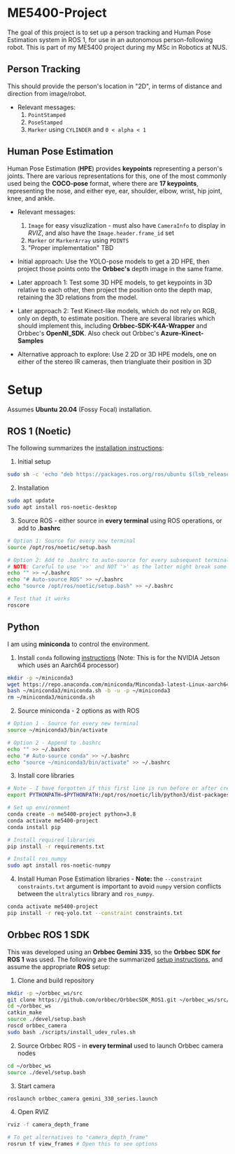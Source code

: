 # ME5400-Project
The goal of this project is to set up a person tracking and Human Pose Estimation system in ROS 1, for use in an autonomous person-following robot. This is part of my ME5400 project during my MSc in Robotics at NUS.

## Person Tracking
This should provide the person's location in "2D", in terms of distance and direction from image/robot.

* Relevant messages:
    1) `PointStamped` 
    2) `PoseStamped`
    3) `Marker` using `CYLINDER` and `0 < alpha < 1`

## Human Pose Estimation
Human Pose Estimation (**HPE**) provides **keypoints** representing a person's joints. There are various representations for this, one of the most commonly used being the **COCO-pose** format, where there are **17 keypoints**, representing the nose, and either eye, ear, shoulder, elbow, wrist, hip joint, knee, and ankle.

* Relevant messages:
    1) `Image` for easy visuzlization - must also have `CameraInfo` to display in *RVIZ*, and also have the `Image.header.frame_id` set
    2) `Marker` or `MarkerArray` using `POINTS`
    3) "Proper implementation" TBD

* Initial approach: Use the YOLO-pose models to get a 2D HPE, then project those points onto the **Orbbec's** depth image in the same frame.
* Later approach 1: Test some 3D HPE models, to get keypoints in 3D relative to each other, then project the position onto the depth map, retaining the 3D relations from the model.
* Later approach 2: Test Kinect-like models, which do not rely on RGB, only on depth, to estimate position. There are several libraries which should implement this, including **Orbbec-SDK-K4A-Wrapper** and Orbbec's **OpenNI_SDK**. Also check out Orbbec's **Azure-Kinect-Samples**
* Alternative approach to explore: Use 2 2D or 3D HPE models, one on either of the stereo IR cameras, then triangluate their position in 3D

# Setup
Assumes **Ubuntu 20.04** (Fossy Focal)  installation.

## ROS 1 (Noetic)
The following summarizes the [installation instructions](https://wiki.ros.org/noetic/installation/Ubuntu):
1) Initial setup
```bash
sudo sh -c 'echo "deb https://packages.ros.org/ros/ubuntu $(lsb_release -sc) main" > /etc/apt/sources.list.d/ros-latest.list'
```
2) Installation
```bash
sudo apt update
sudo apt install ros-noetic-desktop
```
3) Source ROS - either source in **every terminal** using ROS operations, or add to **.bashrc**
```bash
# Option 1: Source for every new terminal
source /opt/ros/noetic/setup.bash

# Option 2: Add to .bashrc to auto-source for every subsequent terminal
# NOTE: Careful to use '>>' and NOT '>' as the latter might break some terminal functions
echo "" >> ~/.bashrc
echo "# Auto-source ROS" >> ~/.bashrc
echo "source /opt/ros/noetic/setup.bash" >> ~/.bashrc

# Test that it works
roscore
```

## Python
I am using **miniconda** to control the environment.

1) Install `conda` following [instructions](https://anaconda.com/docs/getting-started/miniconda/install#macros-linux-installation) (Note: This is for the NVIDIA Jetson which uses an Aarch64 processor)
```bash
mkdir -p ~/miniconda3
wget https://repo.anaconda.com/miniconda/Minconda3-latest-Linux-aarch64.sh -O ~/miniconda3/miniconda.sh
bash ~/miniconda3/miniconda.sh -b -u -p ~/miniconda3
rm ~/miniconda3/miniconda.sh
```

2) Source miniconda - 2 options as with ROS
```bash
# Option 1 - Source for every new terminal
source ~/miniconda3/bin/activate

# Option 2 - Append to .bashrc
echo "" >> ~/.bashrc
echo "# Auto-source conda" >> ~/.bashrc
echo "source ~/miniconda3/bin/activate" >> ~/.bashrc
```

3) Install core libraries
```bash
# Note - I have forgotten if this first line is run before or after creating and activating the environment
export PYTHONPATH=$PYTHONPATH:/opt/ros/noetic/lib/python3/dist-packages

# Set up environment
conda create -n me5400-project python=3.8
conda activate me5400-project
conda install pip

# Install required libraries
pip install -r requirements.txt

# Install ros_numpy
sudo apt install ros-noetic-numpy
```

4) Install Human Pose Estimation libraries - **Note:** the `--constraint constraints.txt` argument is important to avoid `numpy` version conflicts between the `ultralytics` library and `ros_numpy`. 
```bash
conda activate me5400-project
pip install -r req-yolo.txt --constraint constraints.txt
```


## Orbbec ROS 1 SDK
This was developed using an **Orbbec Gemini 335**, so the **Orbbec SDK for ROS 1** was used. The following are the summarized [setup instructions](https://github.com/orbbec/OrbbecSDK_ROS1), and assume the appropriate **ROS** setup:

1) Clone and build repository
```bash
mkdir -p ~/orbbec_ws/src
git clone https://github.com/orbbec/OrbbecSDK_ROS1.git ~/orbbec_ws/src/OrbbecSDK_ROS1
cd ~/orbbec_ws
catkin_make
source ./devel/setup.bash
roscd orbbec_camera
sudo bash ./scripts/install_udev_rules.sh
```

2) Source Orbbec ROS - in **every terminal** used to launch Orbbec camera nodes
```bash
cd ~/orbbec_ws
source ./devel/setup.bash
```

3) Start camera
```bash
roslaunch orbbec_camera gemini_330_series.launch
```

4) Open RVIZ
```bash
rviz -f camera_depth_frame

# To get alternatives to "camera_depth_frame"
rosrun tf view_frames # Open this to see options
```



